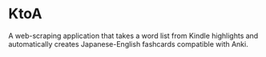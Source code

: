 # KtoA
A web-scraping application that takes a word list from Kindle highlights and automatically creates Japanese-English fashcards compatible with Anki.